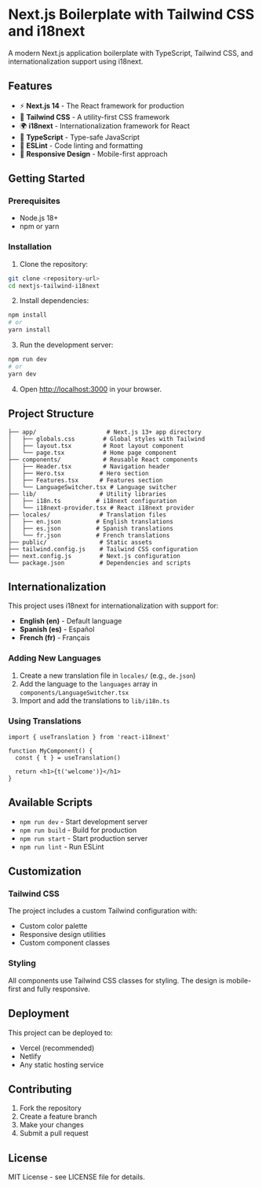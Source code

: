 # Next.js Boilerplate with Tailwind CSS and i18next

A modern Next.js application boilerplate with TypeScript, Tailwind CSS, and internationalization support using i18next.

## Features

- ⚡ **Next.js 14** - The React framework for production
- 🎨 **Tailwind CSS** - A utility-first CSS framework
- 🌍 **i18next** - Internationalization framework for React
- 📝 **TypeScript** - Type-safe JavaScript
- 🔧 **ESLint** - Code linting and formatting
- 📱 **Responsive Design** - Mobile-first approach

## Getting Started

### Prerequisites

- Node.js 18+ 
- npm or yarn

### Installation

1. Clone the repository:
```bash
git clone <repository-url>
cd nextjs-tailwind-i18next
```

2. Install dependencies:
```bash
npm install
# or
yarn install
```

3. Run the development server:
```bash
npm run dev
# or
yarn dev
```

4. Open [http://localhost:3000](http://localhost:3000) in your browser.

## Project Structure

```
├── app/                    # Next.js 13+ app directory
│   ├── globals.css        # Global styles with Tailwind
│   ├── layout.tsx         # Root layout component
│   └── page.tsx           # Home page component
├── components/            # Reusable React components
│   ├── Header.tsx         # Navigation header
│   ├── Hero.tsx          # Hero section
│   ├── Features.tsx      # Features section
│   └── LanguageSwitcher.tsx # Language switcher
├── lib/                  # Utility libraries
│   ├── i18n.ts          # i18next configuration
│   └── i18next-provider.tsx # React i18next provider
├── locales/              # Translation files
│   ├── en.json          # English translations
│   ├── es.json          # Spanish translations
│   └── fr.json          # French translations
├── public/               # Static assets
├── tailwind.config.js    # Tailwind CSS configuration
├── next.config.js        # Next.js configuration
└── package.json          # Dependencies and scripts
```

## Internationalization

This project uses i18next for internationalization with support for:

- **English (en)** - Default language
- **Spanish (es)** - Español
- **French (fr)** - Français

### Adding New Languages

1. Create a new translation file in `locales/` (e.g., `de.json`)
2. Add the language to the `languages` array in `components/LanguageSwitcher.tsx`
3. Import and add the translations to `lib/i18n.ts`

### Using Translations

```tsx
import { useTranslation } from 'react-i18next'

function MyComponent() {
  const { t } = useTranslation()
  
  return <h1>{t('welcome')}</h1>
}
```

## Available Scripts

- `npm run dev` - Start development server
- `npm run build` - Build for production
- `npm run start` - Start production server
- `npm run lint` - Run ESLint

## Customization

### Tailwind CSS

The project includes a custom Tailwind configuration with:
- Custom color palette
- Responsive design utilities
- Custom component classes

### Styling

All components use Tailwind CSS classes for styling. The design is mobile-first and fully responsive.

## Deployment

This project can be deployed to:
- Vercel (recommended)
- Netlify
- Any static hosting service

## Contributing

1. Fork the repository
2. Create a feature branch
3. Make your changes
4. Submit a pull request

## License

MIT License - see LICENSE file for details. 